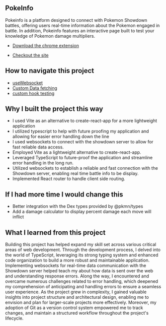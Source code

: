 ## PokeInfo

Pokeinfo is a platform designed to connect with Pokemon Showdown battles, offering users real-time information about the Pokemon engaged in battle.
In addition, Pokeinfo features an interactive page built to test your knowledge of Pokemon damage multipliers.

- [Download the chrome extension](https://chrome.google.com/webstore/detail/pokeinfo-extension/plolbicmjndjpglocmmgnbppgnadmlfb#:~:text=Poke%20info%20is%20a%20chrome,display%20real%20time%20battle%20information.)

- [Checkout the site](https://piacib.github.io/pokeinfo/)

## How to navigate this project

- [useWebsocket](https://github.com/piacib/pokeinfo/blob/main/src/hooks/useWebsSocket/useWebsSocket.ts)
- [Custom Data fetching](https://github.com/piacib/pokeinfo/blob/main/src/hooks/useRandomBattleData/useRandomBattleData.ts)
- [custom hook testing](https://github.com/piacib/pokeinfo/blob/main/src/hooks/useWebsSocket/useWebsocket.test.ts)

## Why I built the project this way

- I used Vite as an alternative to create-react-app for a more lightweight application
- I utilized typescript to help with future proofing my application and allowing for easier error handling down the line
- I used websockets to connect with the showdown server to allow for fast reliable data access.
- Employed Vite as a lightweight alternative to create-react-app.
- Leveraged TypeScript to future-proof the application and streamline error handling in the long run.
- Utilized websockets to establish a reliable and fast connection with the Showdown server, enabling real time battle info to be display.
- Implemented React router to handle client side routing.

## If I had more time I would change this

- Better integration with the Dex types provided by @pkmn/types
- Add a damage calculator to display percent damage each move will inflict

## What I learned from this project

Building this project has helped expand my skill set across various critical areas of web development. Through the development process, I delved into the world of TypeScript, leveraging its strong typing system and enhanced code organization to build a more robust and maintainable application. Implementing websockets for real-time data communication with the Showdown server helped teach my about how data is sent over the web and understanding response errors.
Along the way, I encountered and overcame numerous challenges related to error handling, which deepened my comprehension of anticipating and handling errors to ensure a seamless user experience. As the project grew in complexity, I gained valuable insights into project structure and architectural design, enabling me to envision and plan for larger-scale projects more effectively.
Moreover, my adoption of Git as a version control system empowered me to track changes, and maintain a structured workflow throughout the project's lifecycle.
